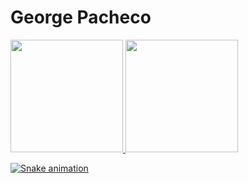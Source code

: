 
# George Pacheco

 <div>
  <a href="https://github.com/layka-pacheco">
  <img height="180em" src="https://github-readme-stats.vercel.app/api?username=layka-pacheco&show_icons=true&theme=dracula&include_all_commits=true&count_private=true"/>
  <img height="180em" src="https://github-readme-stats.vercel.app/api/top-langs/?username=layka-pacheco&layout=compact&langs_count=7&theme=dracula"/>
</div>

![Snake animation](https://github.com/layka-pacheco/layka-pacheco/blob/output/github-contribution-grid-snake.svg)
